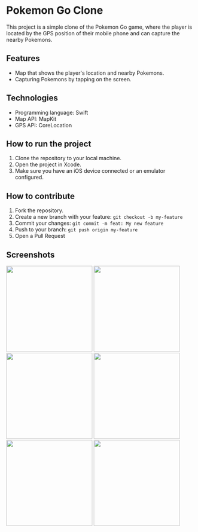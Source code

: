 # Pokemon Go Clone

This project is a simple clone of the Pokemon Go game, where the player is located by the GPS position of their mobile phone and can capture the nearby Pokemons.

## Features

- Map that shows the player's location and nearby Pokemons.
- Capturing Pokemons by tapping on the screen.

## Technologies

- Programming language: Swift
- Map API: MapKit
- GPS API: CoreLocation

## How to run the project

1. Clone the repository to your local machine.
2. Open the project in Xcode.
3. Make sure you have an iOS device connected or an emulator configured.

## How to contribute

1. Fork the repository.
2. Create a new branch with your feature: `git checkout -b my-feature`
3. Commit your changes: `git commit -m feat: My new feature`
4. Push to your branch: `git push origin my-feature`
5. Open a Pull Request

## Screenshots

<p align = "left">
<img width = "230" src = "https://github.com/lvcassouza/Clone_PokemonGo/blob/main/Pokemon%20Go/Pokemon%20Go/Assets.xcassets/Screenshots/screenGif.gif">

<img width = "230" src = "https://github.com/lvcassouza/Clone_PokemonGo/blob/main/Pokemon%20Go/Pokemon%20Go/Assets.xcassets/Prints/Captura%20de%20Tela%202023-03-29%20%C3%A0s%2023.22.23.png">

<img width = "230" src = "https://github.com/lvcassouza/Clone_PokemonGo/blob/main/Pokemon%20Go/Pokemon%20Go/Assets.xcassets/Prints/Captura%20de%20Tela%202023-03-29%20%C3%A0s%2023.23.45.png">

<img width = "230" src = "https://github.com/lvcassouza/Clone_PokemonGo/blob/main/Pokemon%20Go/Pokemon%20Go/Assets.xcassets/Prints/Captura%20de%20Tela%202023-03-29%20%C3%A0s%2023.22.07.png">

<img width = "230" src = "https://github.com/lvcassouza/Clone_PokemonGo/blob/main/Pokemon%20Go/Pokemon%20Go/Assets.xcassets/Prints/Captura%20de%20Tela%202023-03-29%20%C3%A0s%2023.21.27.png">

<img width = "230" src = "https://github.com/lvcassouza/Clone_PokemonGo/blob/main/Pokemon%20Go/Pokemon%20Go/Assets.xcassets/Prints/Captura%20de%20Tela%202023-03-29%20%C3%A0s%2023.21.47.png">
</p> 
